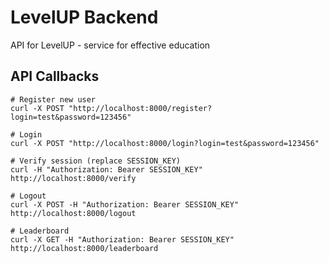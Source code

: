 # LevelUP Backend

API for LevelUP - service for effective education

## API Callbacks

```
# Register new user
curl -X POST "http://localhost:8000/register?login=test&password=123456"

# Login
curl -X POST "http://localhost:8000/login?login=test&password=123456"

# Verify session (replace SESSION_KEY)
curl -H "Authorization: Bearer SESSION_KEY" http://localhost:8000/verify

# Logout
curl -X POST -H "Authorization: Bearer SESSION_KEY" http://localhost:8000/logout

# Leaderboard
curl -X GET -H "Authorization: Bearer SESSION_KEY" http://localhost:8000/leaderboard
```
